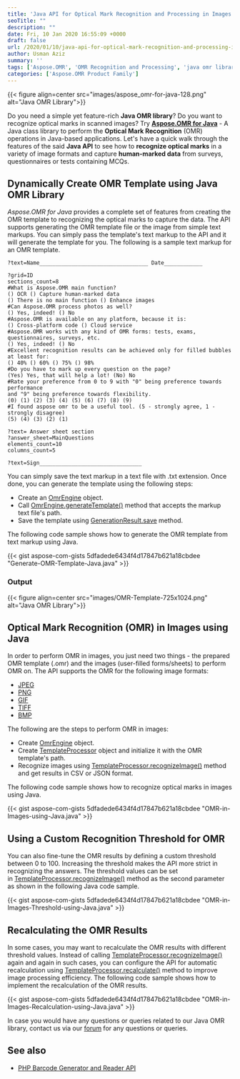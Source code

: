 ```yaml
---
title: 'Java API for Optical Mark Recognition and Processing in Images'
seoTitle: ""
description: ""
date: Fri, 10 Jan 2020 16:55:09 +0000
draft: false
url: /2020/01/10/java-api-for-optical-mark-recognition-and-processing-in-images/
author: Usman Aziz
summary: ''
tags: ['Aspose.OMR', 'OMR Recognition and Processing', 'java omr library', 'omr in images', 'omr reader', 'optical mark reader', 'optical mark recognition java']
categories: ['Aspose.OMR Product Family']
---
```




{{< figure align=center src="images/aspose_omr-for-java-128.png" alt="Java OMR Library">}}


Do you need a simple yet feature-rich **Java OMR library**? Do you want to recognize optical marks in scanned images? Try **[Aspose.OMR for Java][1]** - A Java class library to perform the **Optical Mark Recognition** (OMR) operations in Java-based applications. Let's have a quick walk through the features of the said **Java API** to see how to **recognize optical marks** in a variety of image formats and capture **human-marked data** from surveys, questionnaires or tests containing MCQs.

## Dynamically Create OMR Template using Java OMR Library

_Aspose.OMR for Java_ provides a complete set of features from creating the OMR template to recognizing the optical marks to capture the data. The API supports generating the OMR template file or the image from simple text markups. You can simply pass the template's text markup to the API and it will generate the template for you. The following is a sample text markup for an OMR template.

```
?text=Name__________________________________ Date____________

?grid=ID
sections_count=8
#What is Aspose.OMR main function?
() OCR () Capture human-marked data
() There is no main function () Enhance images
#Can Aspose.OMR process photos as well?
() Yes, indeed! () No
#Aspose.OMR is available on any platform, because it is:
() Cross-platform code () Cloud service
#Aspose.OMR works with any kind of OMR forms: tests, exams, questionnaires, surveys, etc.
() Yes, indeed! () No
#Excellent recognition results can be achieved only for filled bubbles at least for:
() 40% () 60% () 75% () 98%
#Do you have to mark up every question on the page?
(Yes) Yes, that will help a lot! (No) No
#Rate your preference from 0 to 9 with "0" being preference towards performance
and "9" being preference towards flexibility.
(0) (1) (2) (3) (4) (5) (6) (7) (8) (9)
#I found aspose omr to be a useful tool. (5 - strongly agree, 1 - strongly disagree)
(5) (4) (3) (2) (1)

?text= Answer sheet section
?answer_sheet=MainQuestions
elements_count=10
columns_count=5

?text=Sign________________________________
```

You can simply save the text markup in a text file with .txt extension. Once done, you can generate the template using the following steps:

*   Create an [OmrEngine][2] object.
*   Call [OmrEngine.generateTemplate()][3] method that accepts the markup text file's path.
*   Save the template using [GenerationResult.save][4] method.

The following code sample shows how to generate the OMR template from text markup using Java.

{{< gist aspose-com-gists 5dfadede6434f4d17847b621a18cbdee "Generate-OMR-Template-Java.java" >}}

### Output



{{< figure align=center src="images/OMR-Template-725x1024.png" alt="Java OMR Library">}}


## Optical Mark Recognition (OMR) in Images using Java

In order to perform OMR in images, you just need two things - the prepared OMR template (.omr) and the images (user-filled forms/sheets) to perform OMR on. The API supports the OMR for the following image formats:

*   [JPEG][5]
*   [PNG][6]
*   [GIF][7]
*   [TIFF][8]
*   [BMP][9]

The following are the steps to perform OMR in images:

*   Create [OmrEngine][10] object.
*   Create [TemplateProcessor][11] object and initialize it with the OMR template's path.
*   Recognize images using [TemplateProcessor.recognizeImage()][12] method and get results in CSV or JSON format.

The following code sample shows how to recognize optical marks in images using Java.

{{< gist aspose-com-gists 5dfadede6434f4d17847b621a18cbdee "OMR-in-Images-using-Java.java" >}}

## Using a Custom Recognition Threshold for OMR

You can also fine-tune the OMR results by defining a custom threshold between 0 to 100. Increasing the threshold makes the API more strict in recognizing the answers. The threshold values can be set in [TemplateProcessor.recognizeImage()][13] method as the second parameter as shown in the following Java code sample.

{{< gist aspose-com-gists 5dfadede6434f4d17847b621a18cbdee "OMR-in-Images-Threshold-using-Java.java" >}}

## Recalculating the OMR Results

In some cases, you may want to recalculate the OMR results with different threshold values. Instead of calling [TemplateProcessor.recognizeImage()][14] again and again in such cases, you can configure the API for automatic recalculation using [TemplateProcessor.recalculate()][15] method to improve image processing efficiency. The following code sample shows how to implement the recalculation of the OMR results.

{{< gist aspose-com-gists 5dfadede6434f4d17847b621a18cbdee "OMR-in-Images-Recalculation-using-Java.java" >}}

In case you would have any questions or queries related to our Java OMR library, contact us via our [forum][16] for any questions or queries.

## See also

*   [PHP Barcode Generator and Reader API][17]




[1]: https://products.aspose.com/omr/java
[2]: https://apireference.aspose.com/java/omr/com.aspose.omr/OmrEngine
[3]: https://apireference.aspose.com/java/omr/com.aspose.omr/OmrEngine#generateTemplate-java.lang.String-
[4]: https://apireference.aspose.com/java/omr/com.aspose.omr/GenerationResult#save-java.lang.String-java.lang.String-
[5]: https://wiki.fileformat.com/image/jpeg/
[6]: https://wiki.fileformat.com/image/png/
[7]: https://wiki.fileformat.com/image/gif/
[8]: https://wiki.fileformat.com/image/tiff/
[9]: https://wiki.fileformat.com/image/bmp/
[10]: https://apireference.aspose.com/java/omr/com.aspose.omr/OmrEngine
[11]: https://apireference.aspose.com/java/omr/com.aspose.omr/TemplateProcessor
[12]: https://apireference.aspose.com/java/omr/com.aspose.omr/TemplateProcessor#recognizeImage-java.lang.String-
[13]: https://apireference.aspose.com/java/omr/com.aspose.omr/TemplateProcessor#recognizeImage-java.lang.String-int-
[14]: https://apireference.aspose.com/java/omr/com.aspose.omr/TemplateProcessor#recognizeImage-java.lang.String-
[15]: https://apireference.aspose.com/java/omr/com.aspose.omr/TemplateProcessor#recalculate-com.aspose.omr.RecognitionResult-int-
[16]: https://forum.aspose.com/c/omr
[17]: https://blog.aspose.com/2020/01/29/php-barcode-generator-reader-and-scanner-api/





